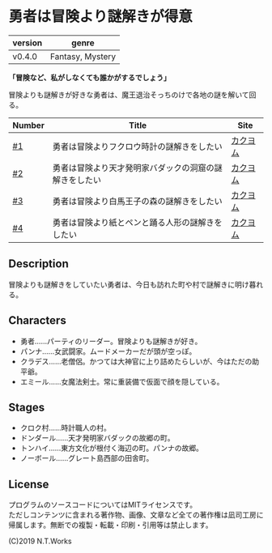 # 勇者は冒険より謎解きが得意

| version | genre |
| --- | --- |
| v0.4.0 | Fantasy, Mystery |

**「冒険など、私がしなくても誰かがするでしょう」**

冒険よりも謎解きが好きな勇者は、魔王退治そっちのけで各地の謎を解いて回る。

| Number | Title | Site |
| --- | --- | --- |
| [#1](story1/README.md) | 勇者は冒険よりフクロウ時計の謎解きをしたい | [カクヨム](https://kakuyomu.jp/works/1177354054888763621) |
| [#2](story2/README.md) | 勇者は冒険より天才発明家バダックの洞窟の謎解きをしたい | [カクヨム](https://kakuyomu.jp/works/1177354054888805759) |
| [#3](story3/README.md) | 勇者は冒険より白馬王子の森の謎解きをしたい | [カクヨム](https://kakuyomu.jp/works/1177354054888833245) |
| [#4](story4/README.md) | 勇者は冒険より紙とペンと踊る人形の謎解きをしたい | [カクヨム](https://kakuyomu.jp/works/1177354054888861994) |

## Description

冒険よりも謎解きをしていたい勇者は、今日も訪れた町や村で謎解きに明け暮れる。

## Characters

- 勇者……パーティのリーダー。冒険よりも謎解きが好き。
- パンナ……女武闘家。ムードメーカーだが頭が空っぽ。
- クラデス……老僧侶。かつては大神官に上り詰めたらしいが、今はただの助平爺。
- エミール……女魔法剣士。常に重装備で仮面で顔を隠している。

## Stages

- クロク村……時計職人の村。
- ドンダール……天才発明家バダックの故郷の町。
- トンハイ……東方文化が根付く海辺の町。パンナの故郷。
- ノーボール……グレート島西部の田舎町。

## License

プログラムのソースコードについてはMITライセンスです。  
ただしコンテンツに含まれる著作物、画像、文章など全ての著作権は凪司工房に帰属します。無断での複製・転載・印刷・引用等は禁止します。

(C)2019 N.T.Works

